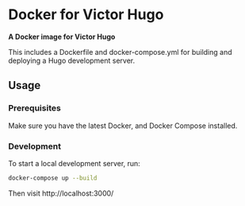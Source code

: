 # Docker for Victor Hugo

**A Docker image for Victor Hugo**

This includes a Dockerfile and docker-compose.yml for building and deploying a Hugo development server.

## Usage

### Prerequisites

Make sure you have the latest Docker, and Docker Compose installed.

### Development

To start a local development server, run:

```bash
docker-compose up --build
```

Then visit http://localhost:3000/

